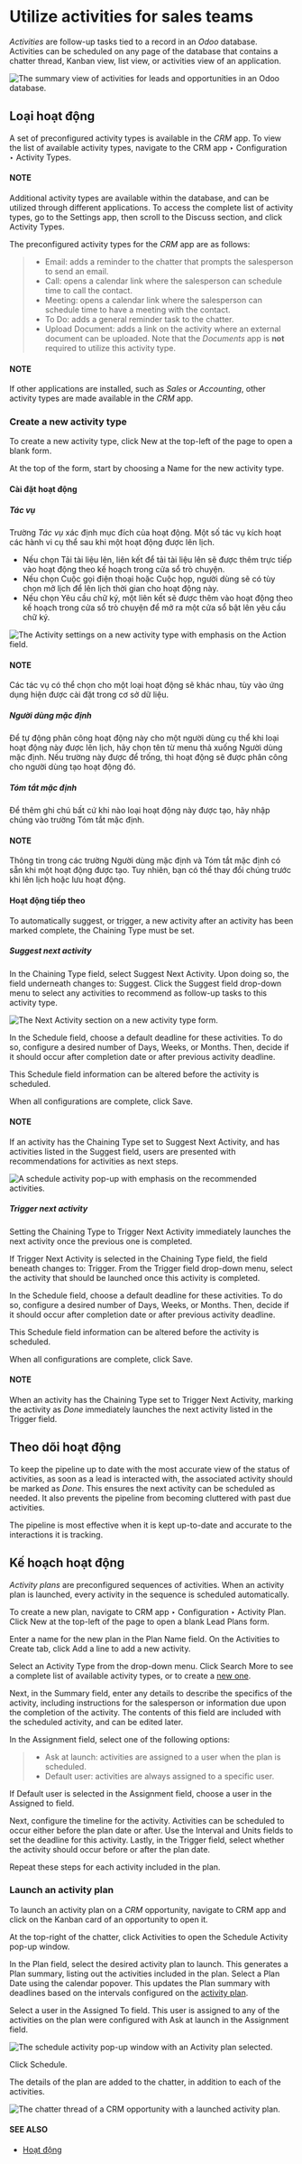 # Utilize activities for sales teams

*Activities* are follow-up tasks tied to a record in an *Odoo* database. Activities can be scheduled
on any page of the database that contains a chatter thread, Kanban view, list view, or activities
view of an application.

![The summary view of activities for leads and opportunities in an Odoo database.](../../../../_images/activities-view1.png)

## Loại hoạt động

A set of preconfigured activity types is available in the *CRM* app. To view the list of available
activity types, navigate to the CRM app ‣ Configuration ‣ Activity Types.

#### NOTE
Additional activity types are available within the database, and can be utilized through
different applications. To access the complete list of activity types, go to the
Settings app, then scroll to the Discuss section, and click
Activity Types.

The preconfigured activity types for the *CRM* app are as follows:

> - Email: adds a reminder to the chatter that prompts the salesperson to send an email.
> - Call: opens a calendar link where the salesperson can schedule time to call the
>   contact.
> - Meeting: opens a calendar link where the salesperson can schedule time to have a
>   meeting with the contact.
> - To Do: adds a general reminder task to the chatter.
> - Upload Document: adds a link on the activity where an external document can be
>   uploaded. Note that the *Documents* app is **not** required to utilize this activity type.

#### NOTE
If other applications are installed, such as *Sales* or *Accounting*, other activity types are
made available in the *CRM* app.

<a id="crm-create-new-activity-type"></a>

### Create a new activity type

To create a new activity type, click New at the top-left of the page to open a blank
form.

At the top of the form, start by choosing a Name for the new activity type.

#### Cài đặt hoạt động

##### Tác vụ

Trường *Tác vụ* xác định mục đích của hoạt động. Một số tác vụ kích hoạt các hành vi cụ thể sau khi một hoạt động được lên lịch.

- Nếu chọn Tải tài liệu lên, liên kết để tải tài liệu lên sẽ được thêm trực tiếp vào hoạt động theo kế hoạch trong cửa sổ trò chuyện.
- Nếu chọn Cuộc gọi điện thoại hoặc Cuộc họp, người dùng sẽ có tùy chọn mở lịch để lên lịch thời gian cho hoạt động này.
- Nếu chọn Yêu cầu chữ ký, một liên kết sẽ được thêm vào hoạt động theo kế hoạch trong cửa sổ trò chuyện để mở ra một cửa sổ bật lên yêu cầu chữ ký.

![The Activity settings on a new activity type with emphasis on the Action field.](../../../../_images/action-field.png)

#### NOTE
Các tác vụ có thể chọn cho một loại hoạt động sẽ khác nhau, tùy vào ứng dụng hiện được cài đặt trong cơ sở dữ liệu.

##### Người dùng mặc định

Để tự động phân công hoạt động này cho một người dùng cụ thể khi loại hoạt động này được lên lịch, hãy chọn tên từ menu thả xuống Người dùng mặc định. Nếu trường này được để trống, thì hoạt động sẽ được phân công cho người dùng tạo hoạt động đó.

##### Tóm tắt mặc định

Để thêm ghi chú bất cứ khi nào loại hoạt động này được tạo, hãy nhập chúng vào trường Tóm tắt mặc định.

#### NOTE
Thông tin trong các trường Người dùng mặc định và Tóm tắt mặc định có sẵn khi một hoạt động được tạo. Tuy nhiên, bạn có thể thay đổi chúng trước khi lên lịch hoặc lưu hoạt động.

#### Hoạt động tiếp theo

To automatically suggest, or trigger, a new activity after an activity has been marked complete, the
Chaining Type must be set.

##### Suggest next activity

In the Chaining Type field, select Suggest Next Activity. Upon doing so, the
field underneath changes to: Suggest. Click the Suggest field drop-down menu
to select any activities to recommend as follow-up tasks to this activity type.

![The Next Activity section on a new activity type form.](../../../../_images/next-activity.png)

In the Schedule field, choose a default deadline for these activities. To do so,
configure a desired number of Days, Weeks, or Months. Then,
decide if it should occur after completion date or after previous activity
deadline.

This Schedule field information can be altered before the activity is scheduled.

When all configurations are complete, click Save.

#### NOTE
If an activity has the Chaining Type set to Suggest Next Activity, and
has activities listed in the Suggest field, users are presented with recommendations
for activities as next steps.

![A schedule activity pop-up with emphasis on the recommended activities.](../../../../_images/suggest-next-activity.png)

##### Trigger next activity

Setting the Chaining Type to Trigger Next Activity immediately launches the
next activity once the previous one is completed.

If Trigger Next Activity is selected in the Chaining Type field, the field
beneath changes to: Trigger. From the Trigger field drop-down menu, select
the activity that should be launched once this activity is completed.

In the Schedule field, choose a default deadline for these activities. To do so,
configure a desired number of Days, Weeks, or Months. Then,
decide if it should occur after completion date or after previous activity
deadline.

This Schedule field information can be altered before the activity is scheduled.

When all configurations are complete, click Save.

#### NOTE
When an activity has the Chaining Type set to Trigger Next Activity,
marking the activity as *Done* immediately launches the next activity listed in the
Trigger field.

## Theo dõi hoạt động

To keep the pipeline up to date with the most accurate view of the status of activities, as soon as
a lead is interacted with, the associated activity should be marked as *Done*. This ensures the next
activity can be scheduled as needed. It also prevents the pipeline from becoming cluttered with
past due activities.

The pipeline is most effective when it is kept up-to-date and accurate to the interactions it is
tracking.

<a id="crm-activity-plans"></a>

## Kế hoạch hoạt động

*Activity plans* are preconfigured sequences of activities. When an activity plan is launched, every
activity in the sequence is scheduled automatically.

To create a new plan, navigate to CRM app ‣ Configuration ‣ Activity Plan.
Click New at the top-left of the page to open a blank Lead Plans form.

Enter a name for the new plan in the Plan Name field. On the Activities to
Create tab, click Add a line to add a new activity.

Select an Activity Type from the drop-down menu. Click Search More to see a
complete list of available activity types, or to create a [new one](#crm-create-new-activity-type).

Next, in the Summary field, enter any details to describe the specifics of the activity,
including instructions for the salesperson or information due upon the completion of the activity.
The contents of this field are included with the scheduled activity, and can be edited later.

In the Assignment field, select one of the following options:

> - Ask at launch: activities are assigned to a user when the plan is scheduled.
> - Default user: activities are always assigned to a specific user.

If Default user is selected in the Assignment field, choose a user in the
Assigned to field.

Next, configure the timeline for the activity. Activities can be scheduled to occur either before
the plan date or after. Use the Interval and Units fields to set the
deadline for this activity. Lastly, in the Trigger field, select whether the activity
should occur before or after the plan date.

Repeat these steps for each activity included in the plan.

### Launch an activity plan

To launch an activity plan on a *CRM* opportunity, navigate to CRM app and click on
the Kanban card of an opportunity to open it.

At the top-right of the chatter, click Activities to open the Schedule
Activity pop-up window.

In the Plan field, select the desired activity plan to launch. This generates a
Plan summary, listing out the activities included in the plan. Select a Plan
Date using the calendar popover. This updates the Plan summary with deadlines based on
the intervals configured on the [activity plan](#crm-activity-plans).

Select a user in the Assigned To field. This user is assigned to any of the activities
on the plan were configured with Ask at launch in the Assignment field.

![The schedule activity pop-up window with an Activity plan selected.](../../../../_images/schedule-activity-plan.png)

Click Schedule.

The details of the plan are added to the chatter, in addition to each of the activities.

![The chatter thread of a CRM opportunity with a launched activity plan.](../../../../_images/activity-plan-chatter.png)

#### SEE ALSO
- [Hoạt động](../../../essentials/activities.md)
